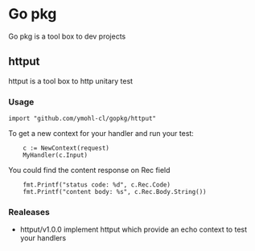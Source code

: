 # Go pkg

Go pkg is a tool box to dev projects

## httput

httput is a tool box to http unitary test

### Usage

``` Golang
import "github.com/ymohl-cl/gopkg/httput"
```

To get a new context for your handler and run your test:

``` Golang
    c := NewContext(request)
    MyHandler(c.Input)
```

You could find the content response on Rec field

``` Golang
    fmt.Printf("status code: %d", c.Rec.Code)
    fmt.Printf("content body: %s", c.Rec.Body.String())
```

### Realeases

* httput/v1.0.0 implement httput which provide an echo context to test your handlers